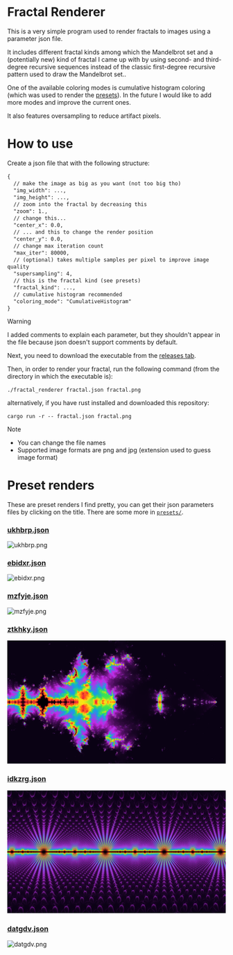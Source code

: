 # Fractal Renderer

This is a very simple program used to render fractals to images using a parameter json file.

It includes different fractal kinds among which the Mandelbrot set and a (potentially new) kind of fractal I came up with by using second- and third-degree recursive sequences instead of the classic first-degree recursive pattern used to draw the Mandelbrot set..

One of the available coloring modes is cumulative histogram coloring (which was used to render the [presets](#preset-renders)). In the future I would like to add more modes and improve the current ones.

It also features oversampling to reduce artifact pixels.

# How to use

Create a json file that with the following structure:

```jsonc
{
  // make the image as big as you want (not too big tho)
  "img_width": ...,
  "img_height": ...,
  // zoom into the fractal by decreasing this
  "zoom": 1.,
  // change this...
  "center_x": 0.0,
  // ... and this to change the render position
  "center_y": 0.0,
  // change max iteration count
  "max_iter": 80000,
  // (optional) takes multiple samples per pixel to improve image quality
  "supersampling": 4,
  // this is the fractal kind (see presets)
  "fractal_kind": ...,
  // cumulative histogram recommended
  "coloring_mode": "CumulativeHistogram"
}
```

> [!WARNING]
> I added comments to explain each parameter, but they shouldn't appear in the file because json doesn't support comments by default.

Next, you need to download the executable from the [releases tab](https://github.com/valflrt/fractal_renderer/releases/latest).

Then, in order to render your fractal, run the following command (from the directory in which the executable is):

```
./fractal_renderer fractal.json fractal.png
```

alternatively, if you have rust installed and downloaded this repository:

```
cargo run -r -- fractal.json fractal.png
```


> [!NOTE]
>
> - You can change the file names
> - Supported image formats are png and jpg (extension used to guess image format)

# Preset renders

These are preset renders I find pretty, you can get their json parameters files by clicking on the title. There are some more in [`presets/`](./presets/).

### [ukhbrp.json](./presets/ukhbrp.json)

![ukhbrp.png](./presets/ukhbrp.png)

### [ebidxr.json](./presets/ebidxr.json)

![ebidxr.png](./presets/ebidxr.png)

### [mzfyje.json](./presets/mzfyje.json)

![mzfyje.png](./presets/mzfyje.png)

### [ztkhky.json](./presets/ztkhky.json)

![ztkhky.png](./presets/ztkhky.png)

### [idkzrg.json](./presets/idkzrg.json)

![idkzrg.png](./presets/idkzrg.png)

### [datgdv.json](./presets/datgdv.json)

![datgdv.png](./presets/datgdv.png)

